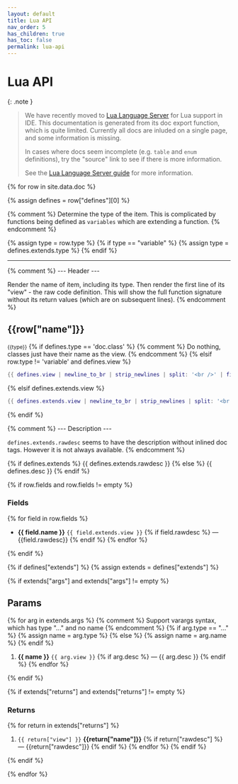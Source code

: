 ```yaml
---
layout: default
title: Lua API
nav_order: 5
has_children: true
has_toc: false
permalink: lua-api
---
```


# Lua API

{: .note }
> We have recently moved to [Lua Language Server](https://luals.github.io/) for Lua support in IDE. This documentation is generated from its doc export function, which is quite limited. Currently all docs are inluded on a single page, and some information is missing.
>
> In cases where docs seem incomplete (e.g. `table` and `enum` definitions), try the "source" link to see if there is more information.
>
> See the [Lua Language Server guide](guides/lua-language-server.markdown) for more information.

{% for row in site.data.doc %}

{% assign defines = row["defines"][0] %}

{% comment %}
  Determine the type of the item. This is complicated by functions being defined
  as `variables` which are extending a function.
{% endcomment %}

{% assign type = row.type %}
{% if type == "variable" %}
  {% assign type = defines.extends.type %}
{% endif %}

---

{% comment %}
  --- Header ---

  Render the name of item, including its type.
  Then render the first line of its "view" - the raw code definition. This will
  show the full function signature without its return values (which are on
  subsequent lines).
{% endcomment %}

## {{row["name"]}}
<small>{{type}}</small>
{% if defines.type == 'doc.class' %}
  {% comment %} Do nothing, classes just have their name as the view. {% endcomment %}
{% elsif row.type != 'variable' and defines.view %}
```lua
{{ defines.view | newline_to_br | strip_newlines | split: '<br />' | first }}
```
{% elsif defines.extends.view %}
```lua
{{ defines.extends.view | newline_to_br | strip_newlines | split: '<br />' | first }}
```
{% endif %}

{% comment %}
  --- Description ---

  `defines.extends.rawdesc` seems to have the description without inlined doc
  tags. However it is not always available.
{% endcomment %}

{% if defines.extends %}
{{ defines.extends.rawdesc }}
{% else %}
{{ defines.desc }}
{% endif %}

{% if row.fields and row.fields != empty %}
### Fields


{% for field in row.fields %}
- <b>{{ field.name }}</b> `{{ field.extends.view }}` {% if field.rawdesc %} — {{field.rawdesc}} {% endif %}
{% endfor %}

{% endif %}


{% if defines["extends"] %}
{% assign extends = defines["extends"] %}

{% if extends["args"] and extends["args"] != empty %}
## Params


{% for arg in extends.args %}
  {% comment %} Support varargs syntax, which has type "..." and no name {% endcomment %}
  {% if arg.type == "..." %}
    {% assign name = arg.type %}
  {% else %}
    {% assign name = arg.name %}
  {% endif %}
1. <b>{{ name }}</b> `{{ arg.view }}` {% if arg.desc %} — {{ arg.desc }} {% endif %}
{% endfor %}

{% endif %}

{% if extends["returns"] and extends["returns"] != empty %}

### Returns

{% for return in extends["returns"] %}
1. `{{ return["view"] }}` <b>{{return["name"]}}</b> {% if return["rawdesc"] %} — {{return["rawdesc"]}} {% endif %}
{% endfor %}
{% endif %}

{% endif %}

{% endfor %}